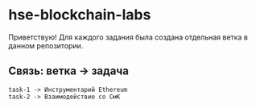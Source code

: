 # hse-blockchain-labs

Приветствую!
Для каждого задания была создана отдельная ветка в данном репозитории.

## Связь: ветка -> задача
```
task-1 -> Инструментарий Ethereum
task-2 -> Взаимодействие со СмК

```